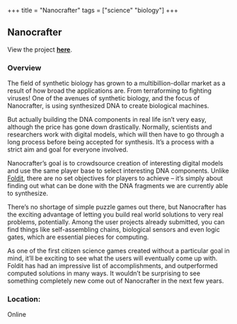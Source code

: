 +++
title = "Nanocrafter"
tags = ["science" "biology"]
+++

## Nanocrafter

View the project [**here**](https://nanocrafter.org/).

### Overview

The field of synthetic biology has grown to a multibillion-dollar market as a result of how broad the applications are. From terraforming to fighting viruses! One of the avenues of synthetic biology, and the focus of Nanocrafter, is using synthesized DNA to create biological machines.

But actually building the DNA components in real life isn’t very easy, although the price has gone down drastically. Normally, scientists and researchers work with digital models, which will then have to go through a long process before being accepted for synthesis. It’s a process with a strict aim and goal for everyone involved.

Nanocrafter’s goal is to crowdsource creation of interesting digital models and use the same player base to select interesting DNA components. Unlike [Foldit](https://fold.it/), there are no set objectives for players to achieve – it’s simply about finding out what can be done with the DNA fragments we are currently able to synthesize.

There’s no shortage of simple puzzle games out there, but Nanocrafter has the exciting advantage of letting you build real world solutions to very real problems, potentially. Among the user projects already submitted, you can find things like self-assembling chains, biological sensors and even logic gates, which are essential pieces for computing.

As one of the first citizen science games created without a particular goal in mind, it’ll be exciting to see what the users will eventually come up with. Foldit has had an impressive list of accomplishments, and outperformed computed solutions in many ways. It wouldn’t be surprising to see something completely new come out of Nanocrafter in the next few years.

### Location:
Online
